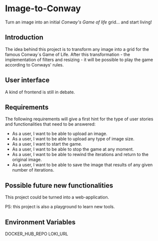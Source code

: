 # Image-to-Conway
Turn an image into an initial _Conway's Game of life_ grid... and start living!

## Introduction
The idea behind this project is to transform any image into a grid for the famous Conway´s Game of Life.
After this transformation - the implementation of filters and resizing - it will be possible to play the game according to Conways' rules.

## User interface
A kind of frontend is still in debate.

## Requirements
The following requirements will give a first hint for the type of user stories and functionalities that need to be answered:

- As a user, I want to be able to upload an image.
- As a user, I want to be able to upload any type of image size.
- As a user, I want to start the game.
- As a user, I want to be able to stop the game at any moment.
- As a user, I want to be able to rewind the iterations and return to the original image.
- As a user, I want to be able to save the image that results of any given number of iterations.

## Possible future new functionalities
This project could be turned into a web-application.

PS: this project is also a playground to learn new tools.

## Environment Variables

DOCKER_HUB_REPO
LOKI_URL